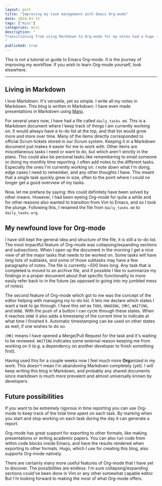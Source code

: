 ```yaml
---
layout: post
title: "Improving my task management with Emacs Org-mode"
date: 2024-03-15
tags: ["misc"]
categories: misc
description: "
Transitioning from using Markdown to Org-mode for my notes had a huge impact on my ability to keep track of my tasks
"
published: true
---
```


This is not a tutorial or guide to Emacs Org-mode. It is the journey
of improving my workflow. If you wish to learn Org-mode yourself,
look elsewhere.

---

## Living in Markdown

I love Markdown. It's versatile, yet so simple. I write all my notes
in Markdown. This blog is written in Markdown. I have even made
presentations in Markdown using
[Marp](https://github.com/marp-team/marp).

For several years now, I have had a file called `daily_tasks.md`. This
is a Markdown document where I keep track of things I am currently
working on. It would always have a to-do list at the top, and that
list would grow more and more over time. Many of the items directly
corresponded to official Scrum tickets stored in our Scrum system.
Keeping it in a Markdown document just makes it easier for me to work
with. Other items are miscellaneous tasks I need or want to do, but
which aren't strictly in the plans. This could also be personal tasks
like remembering to email someone or doing my monthly time reporting. I
often add notes to the different tasks. Especially the ones I'm
currently working on. I note down what I'm doing, edge cases I need to
remember, and any other thoughts I have. This meant that a single task
quickly grew in size, often to the point where I could no longer get a
good overview of my tasks.

Now, let me preface by saying: this could definitely have been solved
by other means. However, I had been eyeing Org-mode for quite a while
and for other reasons also wanted to transition from Vim to Emacs, and
so I took the plunge. Following this, I renamed the file from
`daily_tasks.md` to `daily_tasks.org`.


## My newfound love for Org-mode

I have still kept the general idea and structure of the file, it is
still a to-do list. The most impactful feature of Org-mode was
collapsing/expanding sections and subsections. When I open up the
document in the morning I get a nice view of all the major tasks that
needs to be worked on. Some tasks will have long lists of subtasks,
and some of those subtasks may have a few paragraphs of notes. The
file is currently ~500 lines long. Any task that is completed is moved
to an archive file, and if possible I like to summarize my findings in
a proper document about that specific functionality to more easily
refer back to in the future (as opposed to going into my jumbled mess
of notes).

The second feature of Org-mode which got to me was the concept of the
editor helping with managing my to-do list. It lets me declare which
states I want a task to go through. I have this set as `TODO`,
`ONGOING`, `[MR]`, `WAITING`, and `DONE`. With the push of a button I
can cycle through these states. When it reaches `DONE` it also adds a
timestamp of the current time to indicate at what time I finished
it. Automatic timestamping can be used on other states as well, if one
wishes to do so.

`[MR]` means I have opened a Merge/Pull Request for the task and it's
waiting to be reviewed. `WAITING` indicates some external reason
keeping me from working on it (e.g. a dependency on another developer
to finish something first).

Having used this for a couple weeks now I feel much more **Org**anized
in my work. This doesn't mean I'm abandoning Markdown completely
(yet). I will keep writing this blog in Markdown, and probably any
shared documents since markdown is much more prevalent and almost
universally known by developers.

## Future possibilities

If you want to be extremely rigorous in time reporting you can use
Org-mode to keep track of the total time spent on each task. By
marking when you start and stop working on each task during the day it
can generate a report.

Org-mode has great support for exporting to other formats, like making
presentations or writing academic papers. You can also run code from
within code blocks inside Emacs, and have the results rendered when
exporting to other formats. Hugo, which I use for creating this blog,
also supports Org-mode natively.

There are certainly many more useful features of Org-mode that I have
yet to discover. The possibilities are endless. I'm sure
collapsing/expanding sections could've been done in Vim or any other
somewhat capable editor. But I'm looking forward to making the most of
what Org-mode offers.
